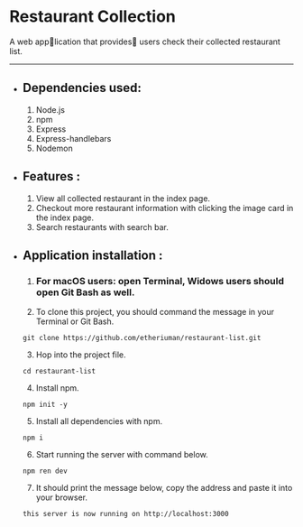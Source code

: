 # Restaurant Collection
A web application that provides users check their collected restaurant list.

---
- ## Dependencies used:
 
  1. Node.js
  2. npm
  3. Express
  4. Express-handlebars
  5. Nodemon

- ## Features :


  1. View all collected restaurant in the index page.
  2. Checkout more restaurant information with clicking the image card in the index page.
  3. Search restaurants with search bar.

- ## Application installation :


  1. ### For macOS users: open Terminal, Widows users should open Git Bash as well.

  2. To clone this project, you should command the message in your Terminal or Git Bash.
    ```
    git clone https://github.com/etheriuman/restaurant-list.git
    ```
  3. Hop into the project file.
    ```
    cd restaurant-list
    ```
  4. Install npm.
    ```
    npm init -y
    ```
  5. Install all dependencies with npm.
    ```
    npm i
    ```
  6. Start running the server with command below.
  ```
  npm ren dev
  ```
  7. It should print the message below, copy the address and paste it into your browser.
  ```
  this server is now running on http://localhost:3000
  ```